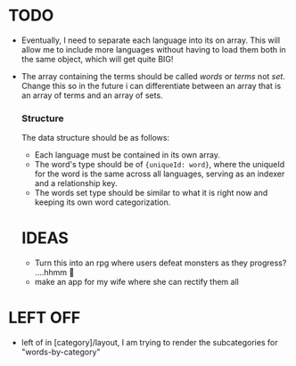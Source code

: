 # TODO

- Eventually, I need to separate each language into its on array. This will allow me to include more languages without having to load them both in the same object, which will get quite BIG!
- The array containing the terms should be called _words_ or _terms_ not _set_. Change this so in the future i can differentiate between an array that is an array of terms and an array of sets.

  ### Structure

  The data structure should be as follows:

  - Each language must be contained in its own array.
  - The word's type should be of `{uniqueId: word}`, where the uniqueId for the word is the same across all languages, serving as an indexer and a relationship key.
  - The words set type should be similar to what it is right now and keeping its own word categorization.

  # IDEAS

  - Turn this into an rpg where users defeat monsters as they progress? ....hhmm 🤔
  - make an app for my wife where she can rectify them all

# LEFT OFF

- left of in [category]/layout, I am trying to render the subcategories for "words-by-category"
